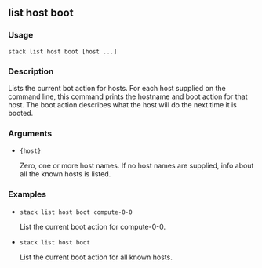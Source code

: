 ## list host boot

### Usage

`stack list host boot [host ...]`

### Description


Lists the current bot action for hosts. For each host supplied on the
command line, this command prints the hostname and boot action for
that host. The boot action describes what the host will do the next
time it is booted.



### Arguments

* `{host}`

   Zero, one or more host names. If no host names are supplied, info about
	all the known hosts is listed.


### Examples

* `stack list host boot compute-0-0`

   List the current boot action for compute-0-0.

* `stack list host boot`

   List the current boot action for all known hosts.



